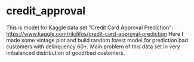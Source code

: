 # credit_approval
This is model for Kaggle data set "Credit Card Approval Prediction": https://www.kaggle.com/rikdifos/credit-card-approval-prediction
Here I made some vintage plot and build random forest model for prediction bad customers with delinquency 60+.
Main problem of this data set in very imbalanced distribution of good/bad customers.
